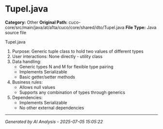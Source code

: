 # Tupel.java

**Category:** Other
**Original Path:** cuco-core/src/main/java/at/a1ta/cuco/core/shared/dto/Tupel.java
**File Type:** Java source file

Tupel.java
1. Purpose: Generic tuple class to hold two values of different types
2. User interactions: None directly - utility class
3. Data handling:
   - Generic types N and M for flexible type pairing
   - Implements Serializable
   - Basic getter/setter methods
4. Business rules:
   - Allows null values
   - Supports any combination of types through generics
5. Dependencies:
   - Implements Serializable
   - No other external dependencies

---
*Generated by AI Analysis - 2025-07-05 15:05:22*

